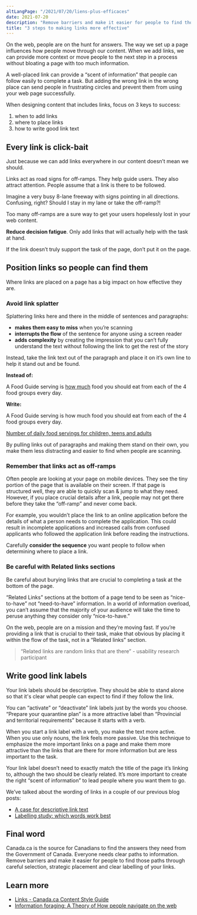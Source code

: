 ```yaml
---
altLangPage: "/2021/07/20/liens-plus-efficaces"
date: 2021-07-20
description: "Remove barriers and make it easier for people to find those paths through careful selection, strategic placement and clear labelling of your links."
title: "3 steps to making links more effective"
---
```


On the web, people are on the hunt for answers. The way we set up a page influences how people move through our content. When we add links, we can provide more context or move people to the next step in a process without bloating a page with too much information. 

A well-placed link can provide a “scent of information” that people can follow easily to complete a task. But adding the wrong link in the wrong place can send people in frustrating circles and prevent them from using your web page successfully.

When designing content that includes links, focus on 3 keys to success:

1. when to add links
2. where to place links
3. how to write good link text

## Every link is click-bait

Just because we can add links everywhere in our content doesn’t mean we should. 

Links act as road signs for off-ramps. They help guide users. They also attract attention. People assume that a link is there to be followed.

Imagine a very busy 8-lane freeway with signs pointing in all directions. Confusing, right? Should I stay in my lane or take the off-ramp?! 

Too many off-ramps are a sure way to get your users hopelessly lost in your web content.

**Reduce decision fatigue**. Only add links that will actually help with the task at hand. 

If the link doesn’t truly support the task of the page, don’t put it on the page.

## Position links so people can find them

Where links are placed on a page has a big impact on how effective they are.

### Avoid link splatter

Splattering links here and there in the middle of sentences and paragraphs: 

- **makes them easy to miss** when you’re scanning 
- **interrupts the flow** of the sentence for anyone using a screen reader 
- **adds complexity** by creating the impression that you can’t fully understand the text without following the link to get the rest of the story

Instead, take the link text out of the paragraph and place it on it’s own line to help it stand out and be found. 

<div class="well well-sm">
<p><b>Instead of:</b></p>

<p>A Food Guide serving is <a href="http://www.hc-sc.gc.ca/fn-an/food-guide-aliment/basics-base/quantit-eng.php">how much</a> food you should eat from each of the 4 food groups every day.</p>

<p><b>Write:</b></p>

<p>A Food Guide serving is how much food you should eat from each of the 4 food groups every day.</p>

<p><a href="http://www.hc-sc.gc.ca/fn-an/food-guide-aliment/basics-base/quantit-eng.php">Number of daily food servings for children, teens and adults</a></p>
</div>

By pulling links out of paragraphs and making them stand on their own, you make them less distracting and easier to find when people are scanning.

### Remember that links act as off-ramps

Often people are looking at your page on mobile devices. They see the tiny portion of the page that is available on their screen. If that page is structured well, they are able to quickly scan & jump to what they need. However, if you place crucial details after a link, people may not get there before they take the “off-ramp” and never come back.

For example, you wouldn’t place the link to an online application before the details of what a person needs to complete the application. This could result in incomplete applications and increased calls from confused applicants who followed the application link before reading the instructions. 

Carefully **consider the sequence** you want people to follow when determining where to place a link.

### Be careful with Related links sections

Be careful about burying links that are crucial to completing a task at the bottom of the page.

“Related Links” sections at the bottom of a page tend to be seen as “nice-to-have” not “need-to-have” information. In a world of information overload, you can’t assume that the majority of your audience will take the time to peruse anything they consider only “nice-to-have.” 

On the web, people are on a mission and they’re moving fast. If you’re providing a link that is crucial to their task, make that obvious by placing it within the flow of the task, not in a “Related links” section.

> “Related links are random links that are there” - usability research participant

## Write good link labels

Your link labels should be descriptive. They should be able to stand alone so that it's clear what people can expect to find if they follow the link. 

You can “activate” or “deactivate” link labels just by the words you choose. “Prepare your quarantine plan” is a more attractive label than “Provincial and territorial requirements” because it starts with a verb. 

When you start a link label with a verb, you make the text more active. When you use only nouns, the link feels more passive. Use this technique to emphasize the more important links on a page and make them more attractive than the links that are there for more information but are less important to the task.

Your link label doesn’t need to exactly match the title of the page it’s linking to, although the two should be clearly related. It’s more important to create the right “scent of information” to lead people where you want them to go.

We’ve talked about the wording of links in a couple of our previous blog posts: 

- [A case for descriptive link text ](https://blog.canada.ca/2020/05/26/descriptive-link-text.html)
- [Labelling study: which words work best](https://blog.canada.ca/2020/10/02/labelling-study)

## Final word

Canada.ca is the source for Canadians to find the answers they need from the Government of Canada. Everyone needs clear paths to information. Remove barriers and make it easier for people to find those paths through careful selection, strategic placement and clear labelling of your links. 

## Learn more

- [Links - Canada.ca Content Style Guide](https://www.canada.ca/en/treasury-board-secretariat/services/government-communications/canada-content-style-guide.html#wp7-1)
- [Information foraging: A Theory of How people navigate on the web](https://www.nngroup.com/articles/information-foraging/)